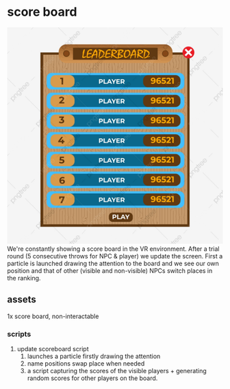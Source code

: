 # score board
![](imgs/scoreboard.jpg)
We're constantly showing a score board in the VR environment.
After a trial round (5 consecutive throws for NPC & player) we update the screen. First a particle is launched drawing the attention to the board and we see our own position and that of other (visible and non-visible) NPCs switch places in the ranking.



## assets
1x score board, non-interactable

### scripts
1. update scoreboard script
	1. launches a particle firstly drawing the attention
	2. name positions swap place when needed
	3. a script capturing the scores of the visible players + generating random scores for other players on the board.
